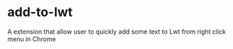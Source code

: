 # add-to-lwt
A extension that allow user to quickly add some text to Lwt from right click menu in Chrome
